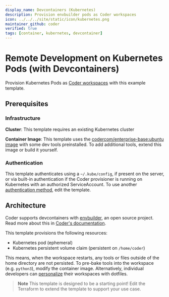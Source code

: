```yaml
---
display_name: Devcontainers (Kubernetes)
description: Provision envbuilder pods as Coder workspaces
icon: ../../../site/static/icon/kubernetes.png
maintainer_github: coder
verified: true
tags: [container, kubernetes, devcontainer]
---
```


# Remote Development on Kubernetes Pods (with Devcontainers)

Provision Kubernetes Pods as [Coder workspaces](https://coder.com/docs/coder-v2/latest) with this example template.

<!-- TODO: Add screenshot -->

## Prerequisites

### Infrastructure

**Cluster**: This template requires an existing Kubernetes cluster

**Container Image**: This template uses the [codercom/enterprise-base:ubuntu image](https://github.com/coder/enterprise-images/tree/main/images/base) with some dev tools preinstalled. To add additional tools, extend this image or build it yourself.

### Authentication

This template authenticates using a `~/.kube/config`, if present on the server, or via built-in authentication if the Coder provisioner is running on Kubernetes with an authorized ServiceAccount. To use another [authentication method](https://registry.terraform.io/providers/hashicorp/kubernetes/latest/docs#authentication), edit the template.

## Architecture

Coder supports devcontainers with [envbuilder](https://github.com/coder/envbuilder), an open source project. Read more about this in [Coder's documentation](https://coder.com/docs/v2/latest/templates/devcontainers).

This template provisions the following resources:

- Kubernetes pod (ephemeral)
- Kubernetes persistent volume claim (persistent on `/home/coder`)

This means, when the workspace restarts, any tools or files outside of the home directory are not persisted. To pre-bake tools into the workspace (e.g. `python3`), modify the container image. Alternatively, individual developers can [personalize](https://coder.com/docs/v2/latest/dotfiles) their workspaces with dotfiles.

> **Note**
> This template is designed to be a starting point! Edit the Terraform to extend the template to support your use case.
